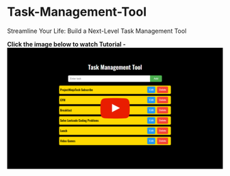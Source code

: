 # Task-Management-Tool
Streamline Your Life: Build a Next-Level Task Management Tool

<b>Click the image below to watch Tutorial -</b>
[![IMAGE ALT TEXT HERE](https://github.com/projectninjatech/Task-Management-Tool/blob/main/task_management_tool.png)](https://youtu.be/0TEmYmSBCFM)
